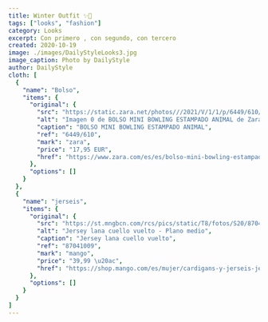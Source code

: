 ```yaml
---
title: Winter Outfit ✨🤎
tags: ["looks", "fashion"]
category: Looks
excerpt: Con primero , con segundo, con tercero
created: 2020-10-19
image: ./images/DailyStyleLooks3.jpg
image_caption: Photo by DailyStyle
author: DailyStyle
cloth: [
  {
    "name": "Bolso",
    "items": {
      "original": {
        "src": "https://static.zara.net/photos///2021/V/1/1/p/6449/610/085/2/w/798/6449610085_6_1_1.jpg?ts=1611158993663",
        "alt": "Imagen 0 de BOLSO MINI BOWLING ESTAMPADO ANIMAL de Zara",
        "caption": "BOLSO MINI BOWLING ESTAMPADO ANIMAL",
        "ref": "6449/610",
        "mark": "zara",
        "price": "17,95 EUR",
        "href": "https://www.zara.com/es/es/bolso-mini-bowling-estampado-animal-p16449610.html?v1=86343812"
      },
      "options": []
    }
  },
  {
    "name": "jerseis",
    "items": {
      "original": {
        "src": "https://st.mngbcn.com/rcs/pics/static/T8/fotos/S20/87041009_05_D8.jpg?ts=1605521096498&imwidth=194&imdensity=1",
        "alt": "Jersey lana cuello vuelto - Plano medio",
        "caption": "Jersey lana cuello vuelto",
        "ref": "87041009",
        "mark": "mango",
        "price": "39,99 \u20ac",
        "href": "https://shop.mango.com/es/mujer/cardigans-y-jerseis-jerseis/jersey-lana-cuello-vuelto_87041009.html?c=05&busqref=true"
      },
      "options": []
    }
  }
]
---
```

